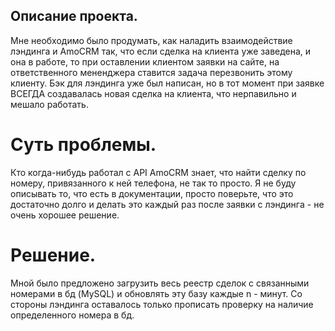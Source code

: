 ## Описание проекта.

Мне необходимо было продумать, как наладить взаимодействие лэндинга и AmoCRM так, что если сделка на клиента уже заведена, и она в работе, то при оставлении клиентом заявки на сайте, на ответственного мененджера ставится задача перезвонить этому клиенту.
Бэк для лэндинга уже был написан, но в тот момент при заявке ВСЕГДА создавалась новая сделка на клиента, что нерпавильно и мешало работать. 

# Суть проблемы.
Кто когда-нибудь работал с API AmoCRM знает, что найти сделку по номеру, привязанного к ней телефона, не так то просто. Я не буду описывать то, что есть в документации, просто поверьте, что это достаточно долго и делать это каждый раз после заявки с лэндинга - не очень хорошее решение.

# Решение.

Мной было предложено загрузить весь реестр сделок с связанными номерами в бд (MySQL) и обновлять эту базу каждые n - минут. Со стороны лэндинга оставалось только прописать проверку на наличие определенного номера в бд.
